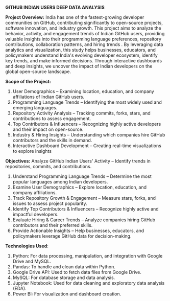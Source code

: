 ****GITHUB INDIAN USERS DEEP DATA ANALYSIS****

**Project Overview:**
India has one of the fastest-growing developer communities on GitHub, contributing significantly to open-source projects, software innovation, and industry growth. This project aims to analyze the behavior, activity, and engagement trends of Indian GitHub users, providing valuable insights into their programming language preferences, repository contributions, collaboration patterns, and hiring trends . By leveraging data analytics and visualization, this study helps businesses, educators, and policymakers understand India's evolving developer ecosystem, identify key trends, and make informed decisions. Through interactive dashboards and deep insights, we uncover the impact of Indian developers on the global open-source landscape. 

**Scope of the Project:**
1. User Demographics – Examining location, education, and company affiliations of Indian GitHub users.
2. Programming Language Trends – Identifying the most widely used and emerging languages.
3. Repository Activity Analysis – Tracking commits, forks, stars, and contributions to assess engagement.
4. Top Contributors & Influencers – Recognizing highly active developers and their impact on open-source.
5. Industry & Hiring Insights – Understanding which companies hire GitHub contributors and the skills in demand.
6. Interactive Dashboard Development – Creating real-time visualizations to explore insights

**Objectives:**
Analyze GitHub Indian Users' Activity – Identify trends in repositories, commits, and contributions.
1. Understand Programming Language Trends – Determine the most popular languages among Indian developers.
2. Examine User Demographics – Explore location, education, and company affiliations.
3. Track Repository Growth & Engagement – Measure stars, forks, and issues to assess project popularity.
4. Identify Top Contributors & Influencers – Recognize highly active and impactful developers.
5. Evaluate Hiring & Career Trends – Analyze companies hiring GitHub contributors and their preferred skills.
6. Provide Actionable Insights – Help businesses, educators, and policymakers leverage GitHub data for decision-making.

**Technologies Used**:
1. Python: For data processing, manipulation, and integration with Google Drive and MySQL.
2. Pandas: To handle and clean data within Python.
3. Google Drive API: Used to fetch data files from Google Drive.
4. MySQL: For database storage and data analysis.
5. Jupyter Notebook: Used for data cleaning and exploratory data analysis (EDA).
6. Power BI: For visualization and dashboard creation.


